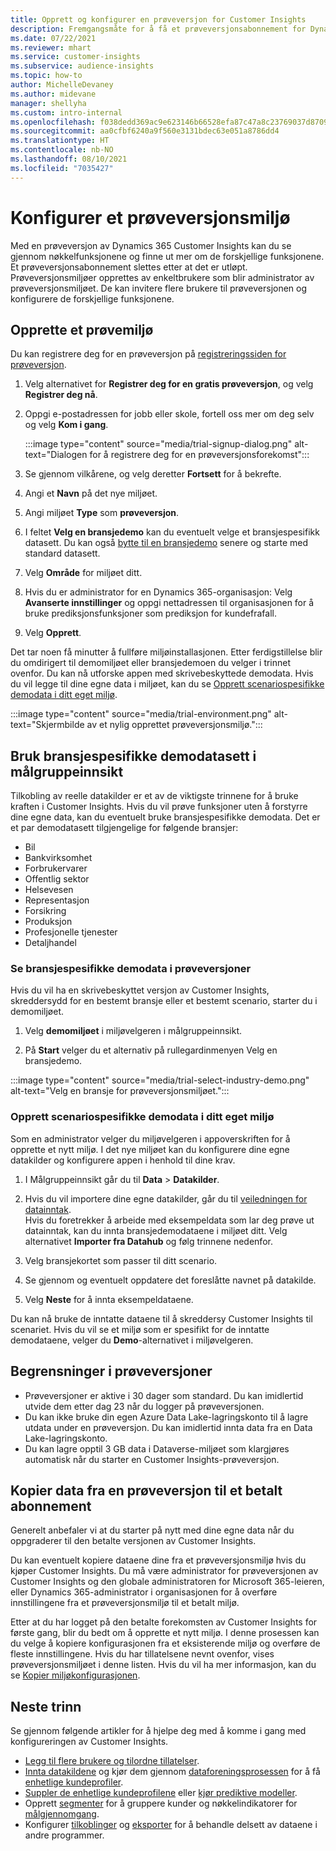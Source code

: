 ```yaml
---
title: Opprett og konfigurer en prøveversjon for Customer Insights
description: Fremgangsmåte for å få et prøveversjonsabonnement for Dynamics 365 Customer Insights og konfigurere det.
ms.date: 07/22/2021
ms.reviewer: mhart
ms.service: customer-insights
ms.subservice: audience-insights
ms.topic: how-to
author: MichelleDevaney
ms.author: midevane
manager: shellyha
ms.custom: intro-internal
ms.openlocfilehash: f038dedd369ac9e623146b66528efa87c47a8c23769037d8709fa9b804a0b723
ms.sourcegitcommit: aa0cfbf6240a9f560e3131bdec63e051a8786dd4
ms.translationtype: HT
ms.contentlocale: nb-NO
ms.lasthandoff: 08/10/2021
ms.locfileid: "7035427"
---
```

# <a name="set-up-a-trial-environment"></a>Konfigurer et prøveversjonsmiljø 

Med en prøveversjon av Dynamics 365 Customer Insights kan du se gjennom nøkkelfunksjonene og finne ut mer om de forskjellige funksjonene. Et prøveversjonsabonnement slettes etter at det er utløpt. Prøveversjonsmiljøer opprettes av enkeltbrukere som blir administrator av prøveversjonsmiljøet. De kan invitere flere brukere til prøveversjonen og konfigurere de forskjellige funksjonene.

## <a name="create-a-trial-environment"></a>Opprette et prøvemiljø

Du kan registrere deg for en prøveversjon på [registreringssiden for prøveversjon](https://dynamics.microsoft.com/get-started/free-trial/?appname=customerinsights). 

1. Velg alternativet for **Registrer deg for en gratis prøveversjon**, og velg **Registrer deg nå**.

1. Oppgi e-postadressen for jobb eller skole, fortell oss mer om deg selv og velg **Kom i gang**.

   :::image type="content" source="media/trial-signup-dialog.png" alt-text="Dialogen for å registrere deg for en prøveversjonsforekomst":::

1. Se gjennom vilkårene, og velg deretter **Fortsett** for å bekrefte.

1. Angi et **Navn** på det nye miljøet. 

1. Angi miljøet **Type** som **prøveversjon**.

1. I feltet **Velg en bransjedemo** kan du eventuelt velge et bransjespesifikk datasett. Du kan også [bytte til en bransjedemo](#use-industry-specific-demo-data-sets-in-audience-insights) senere og starte med standard datasett.

1. Velg **Område** for miljøet ditt.

1. Hvis du er administrator for en Dynamics 365-organisasjon: Velg **Avanserte innstillinger** og oppgi nettadressen til organisasjonen for å bruke prediksjonsfunksjoner som prediksjon for kundefrafall. 

1. Velg **Opprett**. 

Det tar noen få minutter å fullføre miljøinstallasjonen. Etter ferdigstillelse blir du omdirigert til demomiljøet eller bransjedemoen du velger i trinnet ovenfor. Du kan nå utforske appen med skrivebeskyttede demodata. Hvis du vil legge til dine egne data i miljøet, kan du se [Opprett scenariospesifikke demodata i ditt eget miljø](#create-scenario-specific-demo-data-in-your-own-environment).

:::image type="content" source="media/trial-environment.png" alt-text="Skjermbilde av et nylig opprettet prøveversjonsmiljø.":::

## <a name="use-industry-specific-demo-data-sets-in-audience-insights"></a>Bruk bransjespesifikke demodatasett i målgruppeinnsikt

Tilkobling av reelle datakilder er et av de viktigste trinnene for å bruke kraften i Customer Insights. Hvis du vil prøve funksjoner uten å forstyrre dine egne data, kan du eventuelt bruke bransjespesifikke demodata. Det er et par demodatasett tilgjengelige for følgende bransjer: 

-   Bil
-   Bankvirksomhet
-   Forbrukervarer
-   Offentlig sektor
-   Helsevesen
-   Representasjon
-   Forsikring
-   Produksjon
-   Profesjonelle tjenester
-   Detaljhandel

### <a name="see-industry-specific-demo-data-in-trials"></a>Se bransjespesifikke demodata i prøveversjoner

Hvis du vil ha en skrivebeskyttet versjon av Customer Insights, skreddersydd for en bestemt bransje eller et bestemt scenario, starter du i demomiljøet. 
 
1.  Velg **demomiljøet** i miljøvelgeren i målgruppeinnsikt.

2.  På **Start** velger du et alternativ på rullegardinmenyen Velg en bransjedemo.

:::image type="content" source="media/trial-select-industry-demo.png" alt-text="Velg en bransje for prøveversjonsmiljøet.":::

### <a name="create-scenario-specific-demo-data-in-your-own-environment"></a>Opprett scenariospesifikke demodata i ditt eget miljø

Som en administrator velger du miljøvelgeren i appoverskriften for å opprette et nytt miljø. I det nye miljøet kan du konfigurere dine egne datakilder og konfigurere appen i henhold til dine krav. 

1.  I Målgruppeinnsikt går du til **Data** > **Datakilder**.

2.  Hvis du vil importere dine egne datakilder, går du til [veiledningen for datainntak](data-sources.md).     
   Hvis du foretrekker å arbeide med eksempeldata som lar deg prøve ut datainntak, kan du innta bransjedemodataene i miljøet ditt. Velg alternativet **Importer fra Datahub** og følg trinnene nedenfor.

3.  Velg bransjekortet som passer til ditt scenario. 

4.  Se gjennom og eventuelt oppdatere det foreslåtte navnet på datakilde. 

5.  Velg **Neste** for å innta eksempeldataene. 

Du kan nå bruke de inntatte dataene til å skreddersy Customer Insights til scenariet. Hvis du vil se et miljø som er spesifikt for de inntatte demodataene, velger du **<Industry>Demo**-alternativet i miljøvelgeren.

## <a name="limitations-in-trials"></a>Begrensninger i prøveversjoner

- Prøveversjoner er aktive i 30 dager som standard. Du kan imidlertid utvide dem etter dag 23 når du logger på prøveversjonen.
- Du kan ikke bruke din egen Azure Data Lake-lagringskonto til å lagre utdata under en prøveversjon. Du kan imidlertid innta data fra en Data Lake-lagringskonto.
- Du kan lagre opptil 3 GB data i Dataverse-miljøet som klargjøres automatisk når du starter en Customer Insights-prøveversjon.

## <a name="copy-data-from-a-trial-to-a-paid-subscription"></a>Kopier data fra en prøveversjon til et betalt abonnement

Generelt anbefaler vi at du starter på nytt med dine egne data når du oppgraderer til den betalte versjonen av Customer Insights. 

Du kan eventuelt kopiere dataene dine fra et prøveversjonsmiljø hvis du kjøper Customer Insights. Du må være administrator for prøveversjonen av Customer Insights og den globale administratoren for Microsoft 365-leieren, eller Dynamics 365-administrator i organisasjonen for å overføre innstillingene fra et prøveversjonsmiljø til et betalt miljø. 

Etter at du har logget på den betalte forekomsten av Customer Insights for første gang, blir du bedt om å opprette et nytt miljø. I denne prosessen kan du velge å kopiere konfigurasjonen fra et eksisterende miljø og overføre de fleste innstillingene. Hvis du har tillatelsene nevnt ovenfor, vises prøveversjonsmiljøet i denne listen. Hvis du vil ha mer informasjon, kan du se [Kopier miljøkonfigurasjonen](manage-environments.md#copy-the-environment-configuration).

## <a name="next-steps"></a>Neste trinn

Se gjennom følgende artikler for å hjelpe deg med å komme i gang med konfigureringen av Customer Insights. 

- [Legg til flere brukere og tilordne tillatelser](permissions.md).
- [Innta datakildene](data-sources.md) og kjør dem gjennom [dataforeningsprosessen](data-unification.md) for å få [enhetlige kundeprofiler](customer-profiles.md).
- [Suppler de enhetlige kundeprofilene](enrichment-hub.md) eller [kjør prediktive modeller](predictions-overview.md).
- Opprett [segmenter](segments.md) for å gruppere kunder og nøkkelindikatorer for [målgjennomgang](measures.md).
- Konfigurer [tilkoblinger](connections.md) og [eksporter](export-destinations.md) for å behandle delsett av dataene i andre programmer.